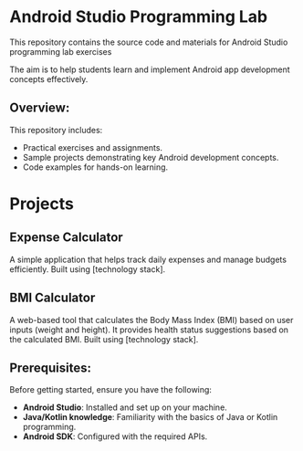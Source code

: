 # Android Studio Programming Lab

This repository contains the source code and materials for Android Studio programming lab exercises

The aim is to help students learn and implement Android app development concepts effectively.

## Overview:

This repository includes:
- Practical exercises and assignments.
- Sample projects demonstrating key Android development concepts.
- Code examples for hands-on learning.

# Projects

## Expense Calculator
A simple application that helps track daily expenses and manage budgets efficiently. Built using [technology stack].

## BMI Calculator
A web-based tool that calculates the Body Mass Index (BMI) based on user inputs (weight and height). It provides health status suggestions based on the calculated BMI. Built using [technology stack].

## Prerequisites:

Before getting started, ensure you have the following:
- **Android Studio**: Installed and set up on your machine.  
- **Java/Kotlin knowledge**: Familiarity with the basics of Java or Kotlin programming.  
- **Android SDK**: Configured with the required APIs.  


